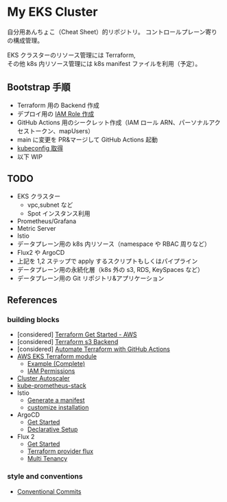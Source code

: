 # My EKS Cluster

自分用あんちょこ（Cheat Sheet）的リポジトリ。
コントロールプレーン寄りの構成管理。

EKS クラスターのリソース管理には Terraform,  
その他 k8s 内リソース管理には k8s manifest ファイルを利用（予定）。

## Bootstrap 手順

- Terraform 用の Backend 作成
- デプロイ用の [IAM Role 作成](./docs/IAM_role.md)
- GitHub Actions 用のシークレット作成（IAM ロール ARN、パーソナルアクセストークン、mapUsers）
- main に変更を PR&マージして GitHub Actions 起動
- [kubeconfig 取得](./docs/iam.md#kubeconfig-取得方法)
- 以下 WIP

## TODO

- EKS クラスター
  - vpc,subnet など
  - Spot インスタンス利用
- Prometheus/Grafana
- Metric Server
- Istio
- データプレーン用の k8s 内リソース（namespace や RBAC 周りなど）
- Flux2 や ArgoCD
- 上記を 1,2 ステップで apply するスクリプトもしくはパイプライン
- データプレーン用の永続化層（k8s 外の s3, RDS, KeySpaces など）
- データプレーン用の Git リポジトリ&アプリケーション

## References

### building blocks

- [considered] [Terraform Get Started - AWS](https://learn.hashicorp.com/collections/terraform/aws-get-started)
- [considered] [Terraform s3 Backend](https://www.terraform.io/language/settings/backends/s3)
- [considered] [Automate Terraform with GitHub Actions](https://learn.hashicorp.com/tutorials/terraform/github-actions)
- [AWS EKS Terraform module](https://registry.terraform.io/modules/terraform-aws-modules/eks/aws/latest)
  - [Example (Complete)](https://github.com/terraform-aws-modules/terraform-aws-eks/tree/master/examples/complete)
  - [IAM Permissions](https://github.com/terraform-aws-modules/terraform-aws-eks/blob/master/docs/iam-permissions.md)
- [Cluster Autoscaler](https://docs.aws.amazon.com/ja_jp/eks/latest/userguide/cluster-autoscaler.html)
- [kube-prometheus-stack](https://github.com/prometheus-community/helm-charts/tree/main/charts/kube-prometheus-stack)
- Istio
  - [Generate a manifest](https://istio.io/latest/docs/setup/install/istioctl/#generate-a-manifest-before-installation)
  - [customize installation](https://istio.io/latest/docs/setup/additional-setup/customize-installation/)
- ArgoCD
  - [Get Started](https://argo-cd.readthedocs.io/en/stable/getting_started/)
  - [Declarative Setup](https://argo-cd.readthedocs.io/en/stable/operator-manual/declarative-setup/)
- Flux 2
  - [Get Started](https://fluxcd.io/docs/get-started/)
  - [Terraform provider flux](https://github.com/fluxcd/terraform-provider-flux)
  - [Multi Tenancy](https://github.com/fluxcd/flux2-multi-tenancy)

### style and conventions

- [Conventional Commits](https://www.conventionalcommits.org/en/v1.0.0/)
